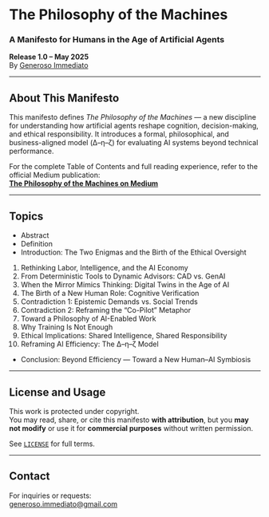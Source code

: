 # The Philosophy of the Machines  
### A Manifesto for Humans in the Age of Artificial Agents  
**Release 1.0 – May 2025**  
By [Generoso Immediato](mailto:generoso.immediato@gmail.com)

---

## About This Manifesto

This manifesto defines *The Philosophy of the Machines* — a new discipline for understanding how artificial agents reshape cognition, decision-making, and ethical responsibility. It introduces a formal, philosophical, and business-aligned model (Δ–η–ζ) for evaluating AI systems beyond technical performance.

For the complete Table of Contents and full reading experience, refer to the official Medium publication:  
**[The Philosophy of the Machines on Medium](https://medium.com/your-link-here)**

---

## Topics

- Abstract
- Definition
- Introduction: The Two Enigmas and the Birth of the Ethical Oversight
1. Rethinking Labor, Intelligence, and the AI Economy  
2. From Deterministic Tools to Dynamic Advisors: CAD vs. GenAI  
3. When the Mirror Mimics Thinking: Digital Twins in the Age of AI  
4. The Birth of a New Human Role: Cognitive Verification  
5. Contradiction 1: Epistemic Demands vs. Social Trends  
6. Contradiction 2: Reframing the “Co-Pilot” Metaphor  
7. Toward a Philosophy of AI-Enabled Work  
8. Why Training Is Not Enough
9. Ethical Implications: Shared Intelligence, Shared Responsibility  
10. Reframing AI Efficiency: The Δ–η–ζ Model  
- Conclusion: Beyond Efficiency — Toward a New Human–AI Symbiosis  

---

## License and Usage

This work is protected under copyright.  
You may read, share, or cite this manifesto **with attribution**, but you **may not modify** or use it for **commercial purposes** without written permission.

See [`LICENSE`](./LICENSE) for full terms.

---

## Contact

For inquiries or requests:  
[generoso.immediato@gmail.com](mailto:generoso.immediato@gmail.com)
